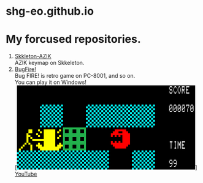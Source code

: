 # shg-eo.github.io

# My forcused repositories.
1. [Skkleton-AZIK](https://github.com/shg-eo/skkeleton-azik)  
AZIK keymap on Skkeleton.
2. [BugFire!](https://github.com/shg-eo/BugFire)  
Bug FIRE! is retro game on PC-8001, and so on.  
You can play it on Windows!<br>
[![Game0](https://raw.githubusercontent.com/shg-eo/BugFire/master/Pic/Game0.png)]  
[YouTube](https://www.youtube.com/watch?v=eL5zOH_6P_U)  
